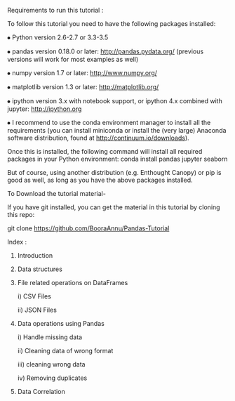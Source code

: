 Requirements to run this tutorial :

To follow this tutorial you need to have the following packages installed:

⦁	Python version 2.6-2.7 or 3.3-3.5

⦁	pandas version 0.18.0 or later: http://pandas.pydata.org/ (previous versions will work for most examples as well)

⦁	numpy version 1.7 or later: http://www.numpy.org/

⦁	matplotlib version 1.3 or later: http://matplotlib.org/

⦁	ipython version 3.x with notebook support, or ipython 4.x combined with jupyter: http://ipython.org

⦁	I recommend to use the conda environment manager to install all the requirements (you can install miniconda or install the (very large) Anaconda software distribution, found at http://continuum.io/downloads).

Once this is installed, the following command will install all required packages in your Python environment:
conda install pandas jupyter seaborn

But of course, using another distribution (e.g. Enthought Canopy) or pip is good as well, as long as you have the above packages installed.

To Download the tutorial material-

If you have git installed, you can get the material in this tutorial by cloning this repo:

git clone https://github.com/BooraAnnu/Pandas-Tutorial

Index : 

1. Introduction
2. Data structures
3. File related operations on DataFrames
   
   i) CSV Files
  
   ii)	JSON Files

4.  Data operations using Pandas
    
    i) Handle missing data
   
    ii)	Cleaning data of wrong format
  
    iii) cleaning wrong data
  
    iv)	Removing duplicates

5. Data Correlation
